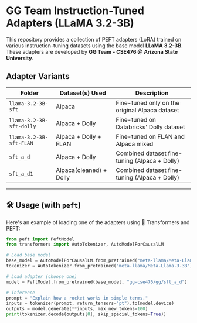# GG Team Instruction-Tuned Adapters (LLaMA 3.2-3B)

This repository provides a collection of PEFT adapters (LoRA) trained on various instruction-tuning datasets using the base model **LLaMA 3.2-3B**. These adapters are developed by **GG Team - CSE476 @ Arizona State University**.

## Adapter Variants

| Folder | Dataset(s) Used | Description |
|--------|------------------|-------------|
| `llama-3.2-3B-sft` | Alpaca | Fine-tuned only on the original Alpaca dataset |
| `llama-3.2-3B-sft-dolly` | Alpaca + Dolly | Fine-tuned on Databricks' Dolly dataset |
| `llama-3.2-3B-sft-FLAN` | Alpaca + Dolly + FLAN | Fine-tuned on FLAN and Alpaca mixed |
| `sft_a_d` | Alpaca + Dolly | Combined dataset fine-tuning (Alpaca + Dolly) |
| `sft_a_d1` | Alpaca(cleaned) + Dolly | Combined dataset fine-tuning (Alpaca + Dolly) |

---

## 🛠️ Usage (with `peft`)

Here's an example of loading one of the adapters using 🤗 Transformers and PEFT:

```python
from peft import PeftModel
from transformers import AutoTokenizer, AutoModelForCausalLM

# Load base model
base_model = AutoModelForCausalLM.from_pretrained("meta-llama/Meta-Llama-3-3B")
tokenizer = AutoTokenizer.from_pretrained("meta-llama/Meta-Llama-3-3B")

# Load adapter (choose one)
model = PeftModel.from_pretrained(base_model, "gg-cse476/gg/sft_a_d")

# Inference
prompt = "Explain how a rocket works in simple terms."
inputs = tokenizer(prompt, return_tensors="pt").to(model.device)
outputs = model.generate(**inputs, max_new_tokens=100)
print(tokenizer.decode(outputs[0], skip_special_tokens=True))
